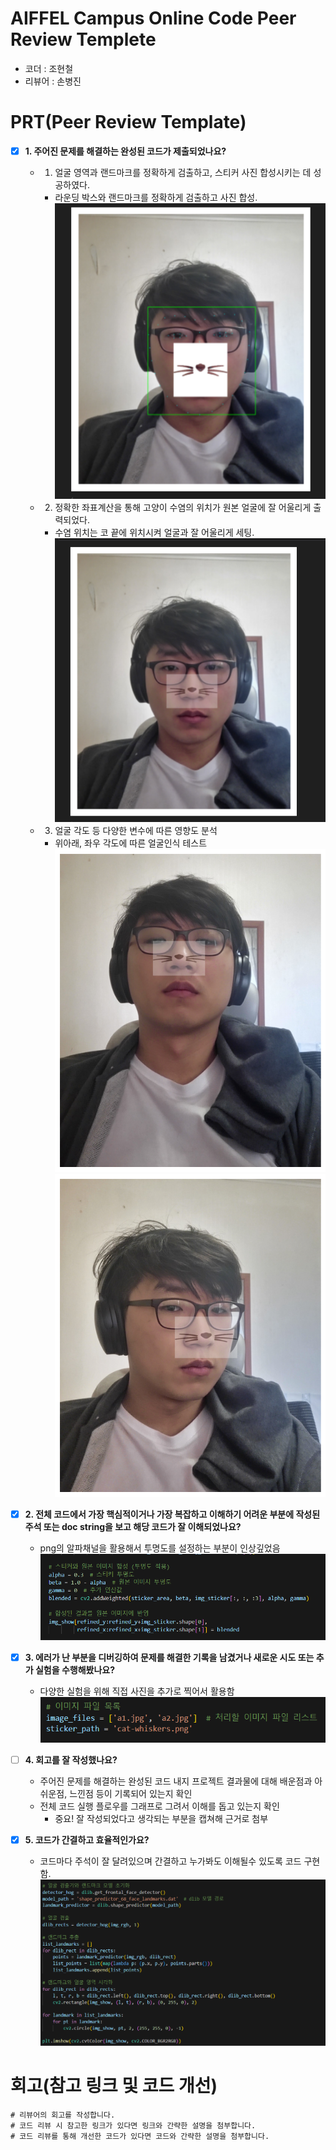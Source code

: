 # AIFFEL Campus Online Code Peer Review Templete
- 코더 : 조현철
- 리뷰어 : 손병진


# PRT(Peer Review Template)
- [x]  **1. 주어진 문제를 해결하는 완성된 코드가 제출되었나요?**
    - 1. 얼굴 영역과 랜드마크를 정확하게 검출하고, 스티커 사진 합성시키는 데 성공하였다.
        - 라운딩 박스와 랜드마크를 정확하게 검출하고 사진 합성.
        ![alt text](screenshot/image_0.png)
        

    - 2. 정확한 좌표계산을 통해 고양이 수염의 위치가 원본 얼굴에 잘 어울리게 출력되었다.
        - 수염 위치는 코 끝에 위치시켜 얼굴과 잘 어울리게 세팅.
        ![alt text](screenshot/image_1.png)

    - 3. 얼굴 각도 등 다양한 변수에 따른 영향도 분석
        - 위아래, 좌우 각도에 따른 얼굴인식 테스트
        ![alt text](screenshot/image_2.png)
        ![alt text](screenshot/image_3.png)
    
- [x]  **2. 전체 코드에서 가장 핵심적이거나 가장 복잡하고 이해하기 어려운 부분에 작성된 
주석 또는 doc string을 보고 해당 코드가 잘 이해되었나요?**
    - png의 알파채널을 활용해서 투명도를 설정하는 부분이 인상깊었음
        ![alt text](screenshot/image_4.png)
        
- [x]  **3. 에러가 난 부분을 디버깅하여 문제를 해결한 기록을 남겼거나
새로운 시도 또는 추가 실험을 수행해봤나요?**
    - 다양한 실험을 위해 직접 사진을 추가로 찍어서 활용함
        ![alt text](screenshot/image_5.png)
        
- [ ]  **4. 회고를 잘 작성했나요?**
    - 주어진 문제를 해결하는 완성된 코드 내지 프로젝트 결과물에 대해
    배운점과 아쉬운점, 느낀점 등이 기록되어 있는지 확인
    - 전체 코드 실행 플로우를 그래프로 그려서 이해를 돕고 있는지 확인
        - 중요! 잘 작성되었다고 생각되는 부분을 캡쳐해 근거로 첨부
        
- [x]  **5. 코드가 간결하고 효율적인가요?**
    - 코드마다 주석이 잘 달려있으며 간결하고 누가봐도 이해될수 있도록 코드 구현함.
        ![alt text](screenshot/image_6.png)


# 회고(참고 링크 및 코드 개선)
```
# 리뷰어의 회고를 작성합니다.
# 코드 리뷰 시 참고한 링크가 있다면 링크와 간략한 설명을 첨부합니다.
# 코드 리뷰를 통해 개선한 코드가 있다면 코드와 간략한 설명을 첨부합니다.
```
